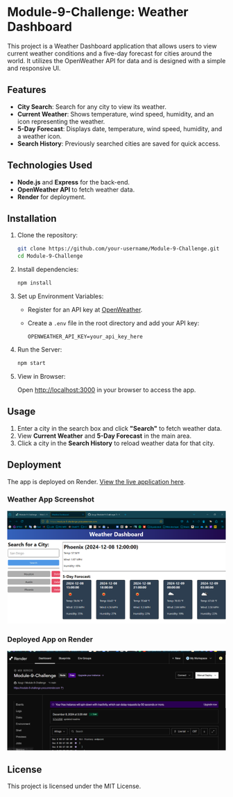 # Module-9-Challenge: Weather Dashboard

This project is a Weather Dashboard application that allows users to view current weather conditions and a five-day forecast for cities around the world. It utilizes the OpenWeather API for data and is designed with a simple and responsive UI.

## Features

- **City Search**: Search for any city to view its weather.
- **Current Weather**: Shows temperature, wind speed, humidity, and an icon representing the weather.
- **5-Day Forecast**: Displays date, temperature, wind speed, humidity, and a weather icon.
- **Search History**: Previously searched cities are saved for quick access.

## Technologies Used

- **Node.js** and **Express** for the back-end.
- **OpenWeather API** to fetch weather data.
- **Render** for deployment.

## Installation

1. Clone the repository:

    ```bash
    git clone https://github.com/your-username/Module-9-Challenge.git
    cd Module-9-Challenge
    ```

2. Install dependencies:

    ```bash
    npm install
    ```

3. Set up Environment Variables:

    - Register for an API key at [OpenWeather](https://openweathermap.org/).
    - Create a `.env` file in the root directory and add your API key:

      ```plaintext
      OPENWEATHER_API_KEY=your_api_key_here
      ```

4. Run the Server:

    ```bash
    npm start
    ```

5. View in Browser:

    Open [http://localhost:3000](http://localhost:3000) in your browser to access the app.

## Usage

1. Enter a city in the search box and click **"Search"** to fetch weather data.
2. View **Current Weather** and **5-Day Forecast** in the main area.
3. Click a city in the **Search History** to reload weather data for that city.

## Deployment

The app is deployed on Render. [View the live application here](https://module-9-challenge-yvco.onrender.com/).

### Weather App Screenshot

![Weather App Screenshot](assets/images/Weather%20app.png)

### Deployed App on Render

![Render Screenshot](assets/images/Render.png)

## License

This project is licensed under the MIT License.
